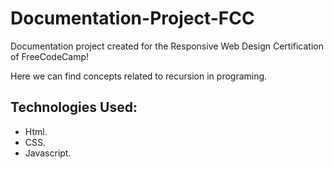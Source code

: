 # Documentation-Project-FCC
Documentation project created for the Responsive Web Design Certification of FreeCodeCamp!

Here we can find concepts related to recursion in programing. 

## Technologies Used: 
+ Html.
+ CSS. 
+ Javascript. 
